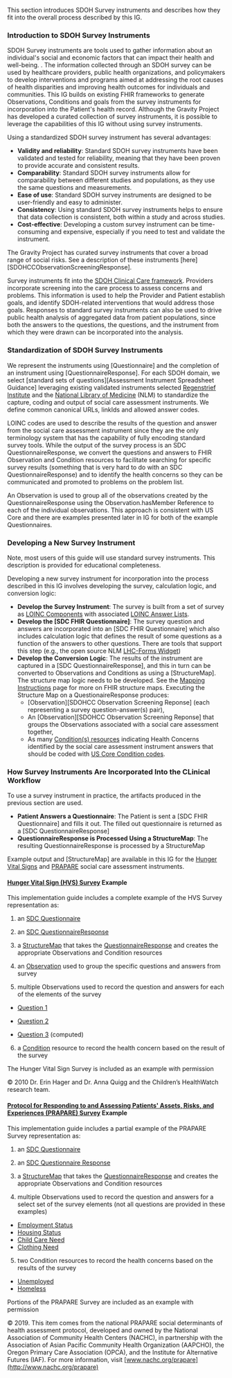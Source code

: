 This section introduces SDOH Survey instruments and describes how they fit into the overall process described by this IG.
### Introduction to SDOH Survey Instruments
SDOH Survey instruments are  tools used to gather information about an individual's social and economic factors that can impact their health and well-being. . The information collected through an SDOH survey can be used by healthcare providers, public health organizations, and policymakers to develop interventions and programs aimed at addressing the root causes of health disparities and improving health outcomes for individuals and communities.  This IG builds on existing FHIR frameworks to generate Observations, Conditions and goals from the survey instruments for incorporation into the Patient's health record. Although the Gravity Project has developed a curated collection of survey instruments, it is possible to leverage the capabilities of this IG without using survey instruments.

Using a standardized SDOH survey instrument has several advantages:
* **Validity and reliability**: Standard SDOH survey instruments have been validated and tested for reliability, meaning that they have been proven to provide accurate and consistent results.
* **Comparability**: Standard SDOH survey instruments allow for comparability between different studies and populations, as they use the same questions and measurements.
* **Ease of use**: Standard SDOH survey instruments are designed to be user-friendly and easy to administer.
* **Consistency**: Using standard SDOH survey instruments helps to ensure that data collection is consistent, both within a study and across studies.
* **Cost-effective**: Developing a custom survey instrument can be time-consuming and expensive, especially if you need to test and validate the instrument.

The Gravity Project has curated survey instruments that cover a broad range of social risks.  See a description of these instruments [here][SDOHCCObservationScreeningResponse].

Survey instruments fit into the [SDOH Clinical Care framework](sdoh_clinical_care_scope_alt.html#conceptual-framework). Providers incorporate screening into the care process to assess concerns and problems.  This information is used to help the Provider and Patient establish goals, and identify SDOH-related interventions that would address those goals.  Responses to standard survey instruments can also be used to drive public health analysis of aggregated data from patient populations, since both the answers to the questions, the questions, and the instrument from which they were drawn can be incorporated into the analysis.

### Standardization of SDOH Survey Instruments
We represent the instruments using [Questionnaire] and the completion of an instrument using [QuestionnaireResponse].
For each SDOH domain, we select [standard sets of questions][Assessment Instrument Spreadsheet Guidance]  leveraging existing validated instruments selected [Regenstrief Institute](https://www.regenstrief.org/) and the  [National Library of Medicine](https://www.nlm.nih.gov/) (NLM) to standardize the capture, coding and output of social care assessment instruments.
We define common canonical URLs, linkIds and allowed answer codes.

LOINC codes are used to describe the results of the question and answer from the social care assessment instrument since they are the only terminology system that has the capability of fully encoding standard survey tools.  While the output of the survey process is an SDC QuestionnaireResponse, we convert the questions and answers to FHIR Observation and Condition resources to facilitate searching for specific survey results (something that is very hard to do with an SDC QuestionnaireResponse) and to identify the health concerns so they can be communicated and promoted to problems on the problem list.

An Observation is used to group all of the observations created by the QuestionnaireResponse using the Observation.hasMember Reference to each of the individual observations. This approach is consistent with US Core and there are examples presented later in IG for both of the example Questionnaires.

### Developing a New Survey Instrument
Note, most users of this guide will use standard survey instruments.  This description is provided for educational completeness.

Developing a new survey instrument for incorporation into the process described in this IG involves developing the survey, calculation logic, and conversion logic:
* **Develop the Survey Instrument**:  The survey is built from a set of survey as [LOINC Components](https://loinc.org/kb/faq/structure/) with associated [LOINC Answer Lists](https://loinc.org/forums/topic/answer-lists/).
* **Develop the [SDC FHIR Questionnaire]**:  The survey question and answers are incorporated into an [SDC FHIR Questionnaire] which also includes calculation logic that defines the result of some questions as a function of the answers to other questions.  There are tools that support this step (e.g., the open source NLM [LHC-Forms Widget](https://lhcforms.nlm.nih.gov/lhcforms))
* **Develop the Conversion Logic**: The results of the instrument are captured in a [SDC QuestionnaireResponse], and this in turn can be converted to Observations and Conditions as using a [StructureMap].  The structure map logic needs to be developed.  See the [Mapping Instructions](mapping_instructions.html) page for more on FHIR structure maps. Executing the Structure Map on a QuestionaireResponse produces:
  * [Observation][SDOHCC Observation Screening Reponse] (each representing a survey question-answer(s) pair),
  * An  [Observation][SDOHCC Observation Screening Reponse] that groups the Observations associated with a social care assessment together,
  * As many [Condition(s) resources](StructureDefinition-SDOHCC-Condition.html) indicating Health Concerns identified by the social care assessment instrument answers that should be coded with [US Core Condition codes](http://hl7.org/fhir/us/core/ValueSet/us-core-condition-code).


### How Survey Instruments Are Incorporated Into the CLinical Workflow

To use a survey instrument in practice, the artifacts produced in the previous section are used.
* **Patient Answers a Questionnaire**:  The Patient is sent a [SDC FHIR Questionnaire] and fills it out.   The filled out questionnaire is returned as a [SDC QuestionnaireResponse]
* **QuestionnaireResponse is Processed Using a StructureMap**:  The resulting QuestionnaireResponse is processed by a StructureMap

Example output and [StructureMap] are available in this IG for the [Hunger Vital Signs](https://loinc.org/88121-9/) and [PRAPARE](https://loinc.org/93025-5/) social care assessment instruments.

#### [Hunger Vital Sign (HVS) Survey](https://loinc.org/88121-9/) Example

This implementation guide includes a complete example of the HVS Survey representation as:

1) an [SDC Questionnaire](Questionnaire-SDOHCC-QuestionnaireHungerVitalSign.html)

2) an [SDC QuestionnaireResponse](QuestionnaireResponse-SDOHCC-QuestionnaireResponseHungerVitalSignExample.html)

3) a [StructureMap](StructureMap-SDOHCC-StructureMapHungerVitalSign.html) that takes the [QuestionnaireResponse](QuestionnaireResponse-SDOHCC-QuestionnaireResponseHungerVitalSignExample.html) and creates the appropriate Observations and Condition resources

4) an [Observation](Observation-SDOHCC-ObservationResponseHungerVitalSignGroupingExample.html) used to group the specific questions and answers from survey

5) multiple Observations used to record the question and answers for each of the elements of the survey

- 	[Question 1](Observation-SDOHCC-ObservationResponseHungerVitalSignQuestion1Example.html)

- 	[Question 2](Observation-SDOHCC-ObservationResponseHungerVitalSignQuestion2Example.html)

- 	[Question 3](Observation-SDOHCC-ObservationResponseHungerVitalSignQuestion3Example.html) (computed)

6)  a [Condition](Condition-SDOHCC-ConditionFoodInsecurityExample.html) resource to record the health concern based on the result of the survey



The Hunger Vital Sign Survey is included as an example with permission

© 2010 Dr. Erin Hager and Dr. Anna Quigg and the Children’s HealthWatch research team.



#### [Protocol for Responding to and Assessing Patients' Assets, Risks, and Experiences (PRAPARE) Survey](https://loinc.org/93025-5/) Example

This implementation guide includes a partial example of the PRAPARE Survey representation as:

1) an [SDC Questionnaire](Questionnaire-SDOHCC-QuestionnairePRAPARE.html)

2) an [SDC Questionnaire Response](QuestionnaireResponse-SDOHCC-QuestionnaireResponsePRAPAREExample.html)

3) a [StructureMap](StructureMap-SDOHCC-StructureMapPRAPARE.html) that takes the [QuestionnaireResponse](QuestionnaireResponse-SDOHCC-QuestionnaireResponsePRAPAREExample.html) and creates the appropriate Observations and Condition resources

4) multiple Observations used to record the question and answers for a select set of the survey elements (not all questions are provided in these examples)

- [Employment Status](Observation-SDOHCC-ObservationResponsePRAPAREEmploymentStatusExample.html)
- [Housing Status](Observation-SDOHCC-ObservationResponsePRAPAREHousingStatusExample.html)
- [Child Care Need](Observation-SDOHCC-ObservationResponsePRAPAREChildCareNeedExample.html)
- [Clothing Need](Observation-SDOHCC-ObservationResponsePRAPAREClothingNeedExample.html)

5)  two Condition resources to record the health concerns based on the results of the survey

- [Unemployed](Condition-SDOHCC-ConditionUnemployedExample.html)
- [Homeless](Condition-SDOHCC-ConditionHomelessExample.html)



Portions of the PRAPARE Survey are included as an example with permission

 © 2019. This item comes from the national PRAPARE social determinants of health assessment protocol, developed and owned by the National Association of Community Health Centers (NACHC), in partnership with the Association of Asian Pacific Community Health Organization (AAPCHO), the Oregon Primary Care Association (OPCA), and the Institute for Alternative Futures (IAF). For more information, visit [www.nachc.org/prapare](http://www.nachc.org/prapare)